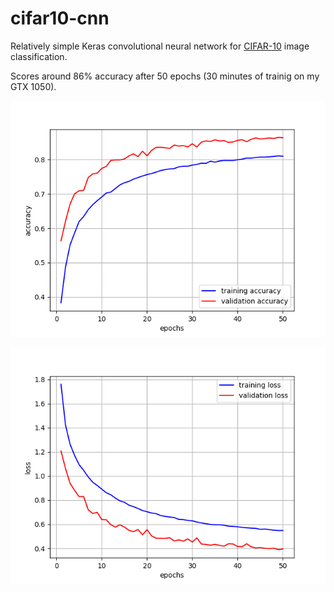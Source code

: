 # cifar10-cnn

Relatively simple Keras convolutional neural network for [CIFAR-10](https://en.wikipedia.org/wiki/CIFAR-10) image classification.

Scores around 86% accuracy after 50 epochs (30 minutes of trainig on my GTX 1050).

![accuracy](plots/accuracy.png)

![loss](plots/loss.png)  